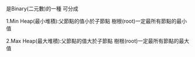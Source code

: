 是Binary(二元數)的一種 可分成

1.Min Heap(最小堆積):父節點的值小於子節點 樹根(root)一定最所有節點的最小值

2.Max Heap(最大堆積):父節點的值大於子節點 樹根(root)一定最所有節點的最大值
